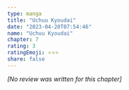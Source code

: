 ```yaml
---
type: manga
title: "Uchuu Kyoudai"
date: "2023-04-20T07:54:46"
name: "Uchuu Kyoudai"
chapter: 7
rating: 3
ratingEmoji: ⭐️⭐️⭐️
share: false
---
```


_[No review was written for this chapter]_

